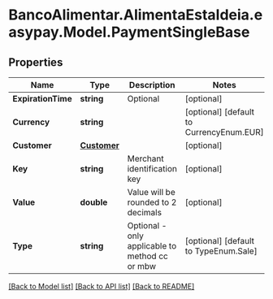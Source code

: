# BancoAlimentar.AlimentaEstaIdeia.easypay.Model.PaymentSingleBase
## Properties

Name | Type | Description | Notes
------------ | ------------- | ------------- | -------------
**ExpirationTime** | **string** | Optional | [optional] 
**Currency** | **string** |  | [optional] [default to CurrencyEnum.EUR]
**Customer** | [**Customer**](Customer.md) |  | [optional] 
**Key** | **string** | Merchant identification key | [optional] 
**Value** | **double** | Value will be rounded to 2 decimals | [optional] 
**Type** | **string** | Optional - only applicable to method cc or mbw | [optional] [default to TypeEnum.Sale]

[[Back to Model list]](../README.md#documentation-for-models) [[Back to API list]](../README.md#documentation-for-api-endpoints) [[Back to README]](../README.md)

